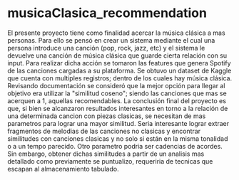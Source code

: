# musicaClasica_recommendation

El presente proyecto tiene como finalidad acercar la música clásica a mas personas. Para ello se pensó en crear un sistema mediante el cual una persona introduce una canción (pop, rock, jazz, etc) y el sistema le devuelve una canción de música clásica que guarde cierta relación con su input.
Para realizar dicha acción se tomaron las features que genera Spotify de las canciones cargadas a su plataforma. Se obtuvo un dataset de Kaggle que cuenta con multiples registros; dentro de los cuales hay música clásica. 
Revisando documentación se consideró que la mejor opción para llegar al objetivo era utilizar la "similitud coseno"; siendo las canciones que mas se acerquen a 1, aquellas recomendables.
La conclusión final del proyecto es que, si bien se alcanzaron resultados interesantes en torno a la relación de una determinada cancion con piezas clasicas, se necesitan de mas parametros para lograr una mayor similitud. Seria interesante lograr extraer fragmentos de melodias de las canciones no clasicas y encontrar similitudes con canciones clasicas y no solo si están en la misma tonalidad o a un tempo parecido. Otro parametro podria ser cadencias de acordes. Sin embargo, obtener dichas similitudes a partir de un analisis mas detallado como previamente se puntualizo, requeriria de tecnicas que escapan al almacenamiento tabulado.
